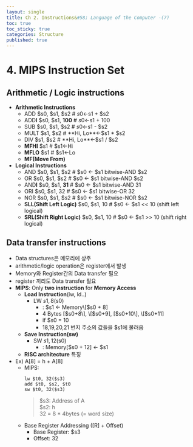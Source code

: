 ```yaml
---
layout: single
title: Ch 2. Instructions&#58; Language of the Computer -(7)
toc: true
toc_sticky: true
categories: Structure
published: true
---
```


# 4. MIPS Instruction Set

## 	Arithmetic / Logic instructions
* **Arithmetic Instructions**
    * ADD $s0, $s1, $s2    # $s0←$s1 + $s2
    * ADD**I** $s0, $s1, **100**   # $s0←$s1 + 100
    * SUB $s0, $s1, $s2    # $s0←$s1 - $s2
    * MULT $s1, $s2           # **Hi, Lo**←$s1 * $s2
    * DIV $s1, $s2               # **Hi, Lo**←$s1 / $s2
    * **MFHI** $s1                     # $s1←Hi 
    * **MFLO** $s1                    # $s1←Lo 
    * **MF(Move From)**
* **Logical Instructions**
    * AND $s0, $s1, $s2   # $s0 ← $s1 bitwise-AND $s2
    * OR $s0, $s1, $s2      # $s0 ← $s1 bitwise-AND $s2
    * AND**I** $s0, $s1, **31**    # $s0 ← $s1 bitwise-AND 31
    * ORI $s0, $s1, 32      # $s0 ← $s1 bitwise-OR 32 
    * NOR $s0, $s1, $s2  # $s0 ← $s1 bitwise-NOR $s2
    * **SLL(Shift Left Logic)** $s0, $s1, 10      # $s0 ← $s1 << 10 (shift left logical)
    * **SRL(Shift Right Logic)** $s0, $s1, 10      # $s0 ← $s1 >> 10 (shift right logical) 

## Data transfer instructions
* Data structures은 메모리에 상주
* arithmetic/logic operation은 register에서 발생
* Memory와 Register간의 Data transfer 필요
* register 끼리도 Data transfer 필요
* **MIPS**: Only **two instruction** for **Memory Access**
    * **Load Instruction**(lw, ld..)
        * LW $s1, 8($s0)
            * : $s1 <- Memory\[$s0 + 8\]
            * 4 Bytes \[$s0+8\], \[$s0+9\], \[$s0+10\], \[$s0+11\]
            * if $s0 = 10
            * 18,19,20,21 번지 주소의 값들을 $s1에 불러옴
    * **Save Instruction(sw)**
        * SW $s1, 12($s0)
            * : Memory\[$s0 + 12\] <- $s1
    * **RISC architecture** 특징
* Ex) A[8] = h + A[8]
    * MIPS:<br/>
      ```
      lw $t0, 32($s3)
      add $t0, $s2, $t0
      sw $t0, 32($s3)
      ```
      > $s3: Address of A<br/>
      > $s2: h<br/>
      > 32 = 8 * 4bytes (= word size)
    * Base Register Addressing (\[R\] + Offset)
        * Base Register: $s3
        * Offset: 32

